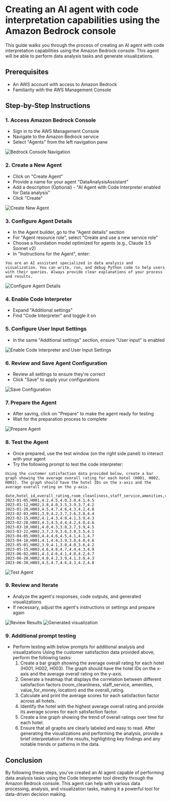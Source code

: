 # Creating an AI agent with code interpretation capabilities using the Amazon Bedrock console

This guide walks you through the process of creating an AI agent with code interpretation capabilities using the Amazon Bedrock console. This agent will be able to perform data analysis tasks and generate visualizations.

## Prerequisites

- An AWS account with access to Amazon Bedrock
- Familiarity with the AWS Management Console

## Step-by-Step Instructions

### 1. Access Amazon Bedrock Console

- Sign in to the AWS Management Console
- Navigate to the Amazon Bedrock service
- Select "Agents" from the left navigation pane

![Bedrock Console Navigation](images/01_bedrock_console.png)

### 2. Create a New Agent

- Click on "Create Agent"
- Provide a name for your agent "DataAnalysisAssistant"
- Add a description (Optional) - "AI Agent with Code Interpreter enabled for Data analysis"
- Click "Create"

![Create New Agent](images/02_create_agent.png)

### 3. Configure Agent Details

- In the Agent builder, go to the "Agent details" section
- For "Agent resource role", select "Create and use a new service role"
- Choose a foundation model optimized for agents (e.g., Claude 3.5 Sonnet v2)
- In "Instructions for the Agent", enter:
```
You are an AI assistant specialized in data analysis and visualization. You can write, run, and debug Python code to help users with their queries. Always provide clear explanations of your process and results.
```


![Configure Agent Details](images/03_agent_details.png)

### 4. Enable Code Interpreter

- Expand "Additional settings"
- Find "Code Interpreter" and toggle it on

### 5. Configure User Input Settings

- In the same "Additional settings" section, ensure "User input" is enabled

![Enable Code Interpreter and User Input Settings](images/04_code_interpreter.png)

### 6. Review and Save Agent Configuration

- Review all settings to ensure they're correct
- Click "Save" to apply your configurations

![Save Configuration](images/05_save_config.png)

### 7. Prepare the Agent

- After saving, click on "Prepare" to make the agent ready for testing
- Wait for the preparation process to complete

![Prepare Agent](images/06_prepare_agent.png)

### 8. Test the Agent

- Once prepared, use the test window (on the right side panel) to interact with your agent
- Try the following prompt to test the code interpreter:

```
Using the customer satisfaction data provided below, create a bar graph showing the average overall rating for each hotel (H001, H002, H003). The graph should have the hotel IDs on the x-axis and the average overall rating on the y-axis.

date,hotel_id,overall_rating,room_cleanliness,staff_service,amenities,value_for_money,location
2023-01-05,H001,4.2,4.5,4.0,3.8,4.1,4.5
2023-01-12,H002,3.8,4.0,3.5,3.9,3.7,4.2
2023-01-20,H003,4.5,4.7,4.6,4.3,4.2,4.8
2023-02-03,H001,3.9,4.2,3.7,3.6,3.8,4.4
2023-02-15,H002,4.1,4.3,4.0,4.1,3.9,4.3
2023-02-28,H003,4.3,4.5,4.4,4.2,4.0,4.6
2023-03-10,H001,4.0,4.3,3.8,3.7,3.9,4.5
2023-03-22,H002,3.7,3.9,3.6,3.8,3.5,4.1
2023-04-05,H003,4.4,4.6,4.5,4.1,4.1,4.7
2023-04-18,H001,4.1,4.4,3.9,3.8,4.0,4.6
2023-05-01,H002,3.9,4.1,3.8,4.0,3.6,4.2
2023-05-15,H003,4.6,4.8,4.7,4.4,4.3,4.9
2023-06-02,H001,4.3,4.6,4.1,4.0,4.2,4.7
2023-06-20,H002,4.0,4.2,3.9,4.1,3.8,4.3
2023-06-30,H003,4.5,4.7,4.6,4.3,4.2,4.8
```


![Test Agent](images/07_test_agent.png)

### 9. Review and Iterate

- Analyze the agent's responses, code outputs, and generated visualizations
- If necessary, adjust the agent's instructions or settings and prepare again

![Review Results](images/08_review_results.png)
![Generated visualization](images/09_hotel_ratings.png)

### 9. Additional prompt testing
- Perform testing with below prompts for additional analysis and visualizations 
Using the customer satisfaction data provided above, perform the following tasks:
	1.	Create a bar graph showing the average overall rating for each hotel (H001, H002, H003). The graph should have the hotel IDs on the x-axis and the average overall rating on the y-axis.
	2.	Generate a heatmap that displays the correlation between different satisfaction factors (room_cleanliness, staff_service, amenities, value_for_money, location) and the overall_rating.
	3.	Calculate and print the average scores for each satisfaction factor across all hotels.
	4.	Identify the hotel with the highest average overall rating and provide its average scores for each satisfaction factor.
	5.	Create a line graph showing the trend of overall ratings over time for each hotel.
	6.	Ensure that all graphs are clearly labeled and easy to read. After generating the visualizations and performing the analysis, provide a brief interpretation of the results, highlighting key findings and any notable trends or patterns in the data.

## Conclusion

By following these steps, you've created an AI agent capable of performing data analysis tasks using the Code Interpreter tool directly through the Amazon Bedrock console. This agent can help with various data processing, analysis, and visualization tasks, making it a powerful tool for data-driven decision making.


